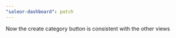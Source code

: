 ```yaml
---
"saleor-dashboard": patch
---
```


Now the create category button is consistent with the other views
